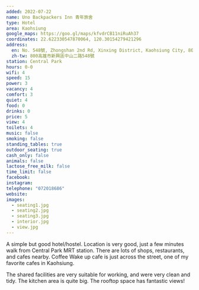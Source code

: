 ```yaml
---
added: 2022-07-22
name: Uno Backpackers Inn 青年旅舍
type: Hotel
area: Kaohsiung
google_maps: https://goo.gl/maps/kfvdrCB11niRuAh37
coordinates: 22.622330547870064, 120.30154279421296
address:
  en: No. 548號, Zhongshan 2nd Rd, Xinxing District, Kaohsiung City, 800
  zh-tw: 800高雄市新興區中山二路548號
station: Central Park
hours: 0-0
wifi: 4
speed: 15
power: 3
vacancy: 4
comfort: 3
quiet: 4
food: 0
drinks: 0
price: 5
view: 4
toilets: 4
music: false
smoking: false
standing_tables: true
outdoor_seating: true
cash_only: false
animals: false
lactose_free_milk: false
time_limit: false
facebook: 
instagram: 
telephone: "072018686"
website: 
images:
  - seating1.jpg
  - seating2.jpg
  - seating3.jpg
  - interior.jpg
  - view.jpg
---
```


A simple but good hotel/hostel. Location is very good, just a few minutes walk from Central Park MRT station. There are lots of shops, restaurants, and cafes nearby. Coffee Wake up cafe is just across the street, one of my favorite cafes in Kaohsiung.

The shared facilities are very suitable for working, and were very clean and tidy. The kitchen area is quite big. The rooftop space has fantastic views!

